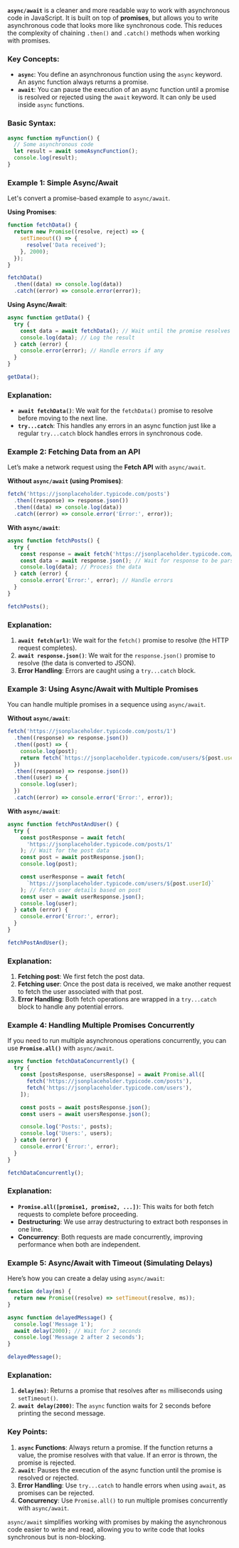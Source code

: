 **`async/await`** is a cleaner and more readable way to work with asynchronous code in JavaScript. It is built on top of **promises**, but allows you to write asynchronous code that looks more like synchronous code. This reduces the complexity of chaining `.then()` and `.catch()` methods when working with promises.

### **Key Concepts**:

- **`async`**: You define an asynchronous function using the `async` keyword. An async function always returns a promise.
- **`await`**: You can pause the execution of an async function until a promise is resolved or rejected using the `await` keyword. It can only be used inside `async` functions.

### **Basic Syntax**:

```javascript
async function myFunction() {
  // Some asynchronous code
  let result = await someAsyncFunction();
  console.log(result);
}
```

### **Example 1: Simple Async/Await**

Let's convert a promise-based example to `async/await`.

**Using Promises**:

```javascript
function fetchData() {
  return new Promise((resolve, reject) => {
    setTimeout(() => {
      resolve('Data received');
    }, 2000);
  });
}

fetchData()
  .then((data) => console.log(data))
  .catch((error) => console.error(error));
```

**Using Async/Await**:

```javascript
async function getData() {
  try {
    const data = await fetchData(); // Wait until the promise resolves
    console.log(data); // Log the result
  } catch (error) {
    console.error(error); // Handle errors if any
  }
}

getData();
```

### **Explanation**:

- **`await fetchData()`**: We wait for the `fetchData()` promise to resolve before moving to the next line.
- **`try...catch`**: This handles any errors in an async function just like a regular `try...catch` block handles errors in synchronous code.

### **Example 2: Fetching Data from an API**

Let’s make a network request using the **Fetch API** with `async/await`.

**Without `async/await` (using Promises)**:

```javascript
fetch('https://jsonplaceholder.typicode.com/posts')
  .then((response) => response.json())
  .then((data) => console.log(data))
  .catch((error) => console.error('Error:', error));
```

**With `async/await`**:

```javascript
async function fetchPosts() {
  try {
    const response = await fetch('https://jsonplaceholder.typicode.com/posts'); // Wait for fetch
    const data = await response.json(); // Wait for response to be parsed as JSON
    console.log(data); // Process the data
  } catch (error) {
    console.error('Error:', error); // Handle errors
  }
}

fetchPosts();
```

### **Explanation**:

1. **`await fetch(url)`**: We wait for the `fetch()` promise to resolve (the HTTP request completes).
2. **`await response.json()`**: We wait for the `response.json()` promise to resolve (the data is converted to JSON).
3. **Error Handling**: Errors are caught using a `try...catch` block.

### **Example 3: Using Async/Await with Multiple Promises**

You can handle multiple promises in a sequence using `async/await`.

**Without `async/await`**:

```javascript
fetch('https://jsonplaceholder.typicode.com/posts/1')
  .then((response) => response.json())
  .then((post) => {
    console.log(post);
    return fetch(`https://jsonplaceholder.typicode.com/users/${post.userId}`);
  })
  .then((response) => response.json())
  .then((user) => {
    console.log(user);
  })
  .catch((error) => console.error('Error:', error));
```

**With `async/await`**:

```javascript
async function fetchPostAndUser() {
  try {
    const postResponse = await fetch(
      'https://jsonplaceholder.typicode.com/posts/1'
    ); // Wait for the post data
    const post = await postResponse.json();
    console.log(post);

    const userResponse = await fetch(
      `https://jsonplaceholder.typicode.com/users/${post.userId}`
    ); // Fetch user details based on post
    const user = await userResponse.json();
    console.log(user);
  } catch (error) {
    console.error('Error:', error);
  }
}

fetchPostAndUser();
```

### **Explanation**:

1. **Fetching post**: We first fetch the post data.
2. **Fetching user**: Once the post data is received, we make another request to fetch the user associated with that post.
3. **Error Handling**: Both fetch operations are wrapped in a `try...catch` block to handle any potential errors.

### **Example 4: Handling Multiple Promises Concurrently**

If you need to run multiple asynchronous operations concurrently, you can use **`Promise.all()`** with `async/await`.

```javascript
async function fetchDataConcurrently() {
  try {
    const [postsResponse, usersResponse] = await Promise.all([
      fetch('https://jsonplaceholder.typicode.com/posts'),
      fetch('https://jsonplaceholder.typicode.com/users'),
    ]);

    const posts = await postsResponse.json();
    const users = await usersResponse.json();

    console.log('Posts:', posts);
    console.log('Users:', users);
  } catch (error) {
    console.error('Error:', error);
  }
}

fetchDataConcurrently();
```

### **Explanation**:

- **`Promise.all([promise1, promise2, ...])`**: This waits for both fetch requests to complete before proceeding.
- **Destructuring**: We use array destructuring to extract both responses in one line.
- **Concurrency**: Both requests are made concurrently, improving performance when both are independent.

### **Example 5: Async/Await with Timeout (Simulating Delays)**

Here’s how you can create a delay using `async/await`:

```javascript
function delay(ms) {
  return new Promise((resolve) => setTimeout(resolve, ms));
}

async function delayedMessage() {
  console.log('Message 1');
  await delay(2000); // Wait for 2 seconds
  console.log('Message 2 after 2 seconds');
}

delayedMessage();
```

### **Explanation**:

1. **`delay(ms)`**: Returns a promise that resolves after `ms` milliseconds using `setTimeout()`.
2. **`await delay(2000)`**: The `async` function waits for 2 seconds before printing the second message.

### **Key Points**:

1. **`async` Functions**: Always return a promise. If the function returns a value, the promise resolves with that value. If an error is thrown, the promise is rejected.
2. **`await`**: Pauses the execution of the async function until the promise is resolved or rejected.
3. **Error Handling**: Use `try...catch` to handle errors when using `await`, as promises can be rejected.
4. **Concurrency**: Use `Promise.all()` to run multiple promises concurrently with `async/await`.

`async/await` simplifies working with promises by making the asynchronous code easier to write and read, allowing you to write code that looks synchronous but is non-blocking.
